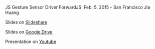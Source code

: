 JS Gesture Sensor Driver
ForwardJS: Feb. 5, 2015 – San Francisco
Jia Huang

Slides on [Slideshare](http://www.slideshare.net/TechnicalMachine/js-gesture-sensor-driver)

Slides on [Google Drive](https://docs.google.com/presentation/d/1ZOM2advs-tOvnraJ0e_EF8zDb_ZXc3Jsl0eXHipYjRU/edit?usp=sharing)

Presentation on [Youtube](https://www.youtube.com/watch?v=-2F_sPNkK-s&index=10&list=PL_6p2qk5XCAypMZxJIYOzMhxUZKcMkM23)

